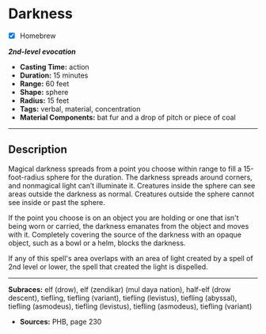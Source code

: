 # Darkness
- [x] Homebrew

***2nd-level evocation***
- **Casting Time:** action
- **Duration:** 15 minutes
- **Range:** 60 feet
- **Shape:** sphere
- **Radius:** 15 feet
- **Tags:** verbal, material, concentration
- **Material Components:** bat fur and a drop of pitch or piece of coal

---

## Description
Magical darkness spreads from a point you choose within range to fill a 15-foot-radius sphere for the duration.
The darkness spreads around corners, and nonmagical light can’t illuminate it.
Creatures inside the sphere can see areas outside the darkness as normal.
Creatures outside the sphere cannot see inside or past the sphere.

If the point you choose is on an object you are holding or one that isn't being worn or carried, the darkness emanates from the object and moves with it.
Completely covering the source of the darkness with an opaque object, such as a bowl or a helm, blocks the darkness.

If any of this spell's area overlaps with an area of light created by a spell of 2nd level or lower, the spell that created the light is dispelled.

---

**Subraces:** elf (drow), elf (zendikar) (mul daya nation), half-elf (drow descent), tiefling, tiefling (variant), tiefling (levistus), tiefling (abyssal), tiefling (asmodeus), tiefling (levistus), tiefling (asmodeus), tiefling (variant)
- **Sources:** PHB, page 230
